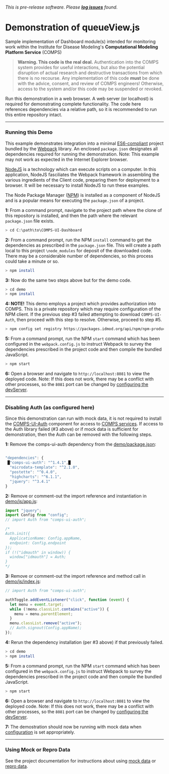 ###### This is pre-release software. Please **[log issues](/issues)** found.
# Demonstration of queueView.js
Sample implementation of Dashboard module(s) intended for monitoring work within the Institute for Disease Modeling's **Computational Modeling Platform Service** (COMPS)

>**Warning. This code is the real deal.** Authentication into the COMPS system provides for useful interactions, but also the potential disruption of actual research and destructive transactions from which there is no recourse. Any implementation of this code **must** be done with the advice, consent, and review of COMPS engineers! Otherwise, access to the system and/or this code may be suspended or revoked.

Run this demonstration in a web browser. A web server (or localhost) is required for demonstrating complete functionality. The code here references dependencies via a relative path, so it is recommended to run this entire repository intact.

***
### Running this Demo
This example demonstrates integration into a minimal [ES6-compliant](http://es6-features.org/) project bundled by the [Webpack](https://webpack.js.org/) library. An enclosed `package.json` designates all dependencies required for running the demonstration. Note: This example may not work as expected in the Internet Explorer browser.

[NodeJS](https://nodejs.org/en/download/) is a technology which can execute scripts on a computer. In this application, NodeJS fasciliates the Webpack framework in assembling the various ingredients of the Client code, preparing them for deployment to a browser. It will be necessary to install NodeJS to run these examples.

The Node Package Manager ([NPM](https://www.npmjs.com/get-npm)) is installed as a component of NodeJS and is a popular means for executing the `package.json` of a project.

**1:** From a command prompt, navigate to the project path where the clone of this repository is installed, and then the path where the relevant `package.json` file exists.
```sh
> cd C:\path\to\COMPS-UI-Dashboard
```
**2:** From a command prompt, run the NPM `install` command to get the dependencies as prescribed in the `package.json` file. This will create a path local to this project `\node_modules` for deposit of the downloaded code. There may be a considerable number of dependencies, so this process could take a minute or so.
```sh
> npm install
```
**3:** Now do the same two steps above but for the demo code. 
```sh
> cd demo
> npm install
```
**4: NOTE!** This demo employs a project which provides authorization into COMPS. This is a private repository which may require configuration of the NPM client. If the previous step #3 failed attempting to download `COMPS-UI-Auth`, then proceed with this step to resolve. Otherwise, proceed to step #5.
```sh
> npm config set registry https://packages.idmod.org/api/npm/npm-production/
```

**5:** From a command prompt, run the NPM `start` command which has been configured in the `webpack.config.js` to instruct Webpack to survey the dependencies prescribed in the project code and then compile the bundled JavaScript.
```sh
> npm start
```
**6:** Open a browser and navigate to `http://localhost:8081` to view the deployed code. Note: If this does not work, there may be a conflict with other processes, so the `8081` port can be changed by [configuring the devServer](https://webpack.js.org/configuration/dev-server/).

***
### Disabling Auth (as configured here)

Since this demonstration can run with mock data, it is not required to install the [COMPS-UI-Auth](https://github.com/InstituteforDiseaseModeling/COMPS-UI-Auth) component for access to [COMPS services](https://comps.idmod.org/api/metadata). If access to the Auth library failed (#3 above) or if mock data is sufficient for demonstration, then the Auth can be removed with the following steps. 

**1:** Remove the comps-ui-auth dependency from the [demo/package.json](package.json):
```javascript

"dependencies": {
 █"comps-ui-auth": "^1.4.1",█
  "microdata-template": "^2.1.0",
  "postette": "^0.4.0",
  "highcharts": "^6.1.1",
  "jquery": "^3.4.1"
}

``` 

**2:** Remove or comment-out the import reference and instantiation in [demo/js/app.js](js/app.js): 
```javascript
import "jquery";
import Config from "config";
// import Auth from "comps-ui-auth";

/*
Auth.init({
  ApplicationName: Config.appName,
  endpoint: Config.endpoint
});
if (!("idmauth" in window)) {
  window["idmauth"] = Auth;
}
*/

```
**3:** Remove or comment-out the import reference and method call in [demo/js/index.js](js/index.js):
```javascript
// import Auth from "comps-ui-auth";

authToggle.addEventListener("click", function (event) {
  let menu = event.target;
  while (!menu.classList.contains("active")) {
    menu = menu.parentElement;
  }
  menu.classList.remove("active");
  // Auth.signout(Config.appName);
});
```

**4:** Rerun the dependency installation (per #3 above) if that previously failed.
```sh
> cd demo
> npm install
```
**5:** From a command prompt, run the NPM `start` command which has been configured in the `webpack.config.js` to instruct Webpack to survey the dependencies prescribed in the project code and then compile the bundled JavaScript.
```sh
> npm start
```
**6:** Open a browser and navigate to `http://localhost:8081` to view the deployed code. Note: If this does not work, there may be a conflict with other processes, so the `8081` port can be changed by [configuring the devServer](https://webpack.js.org/configuration/dev-server/).

**7:** The demostration should now be running with mock data when [configuration](../README.md#configuration-options) is set appropriately. 

***

### Using Mock or Repro Data 

See the project documentation for instructions about using [mock data](../README.md#using-mock-data) or [repro data](../README.md#using-the-repro-data).